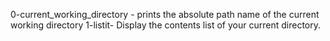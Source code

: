 0-current_working_directory - prints the absolute path name of the current working directory
1-listit- Display the contents list of your current directory.
